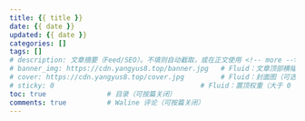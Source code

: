 ```yaml
---
title: {{ title }}
date: {{ date }}
updated: {{ date }}
categories: []
tags: []
# description: 文章摘要（Feed/SEO）。不填则自动截取，或在正文使用 <!-- more --> 分隔
# banner_img: https://cdn.yangyus8.top/banner.jpg   # Fluid：文章顶部横幅（可选）
# cover: https://cdn.yangyus8.top/cover.jpg         # Fluid：封面图（可选）
# sticky: 0                                    # Fluid：置顶权重（大于 0 时置顶；不需要请删除该行）
toc: true               # 目录（可按篇关闭）
comments: true          # Waline 评论（可按篇关闭）
---
```

